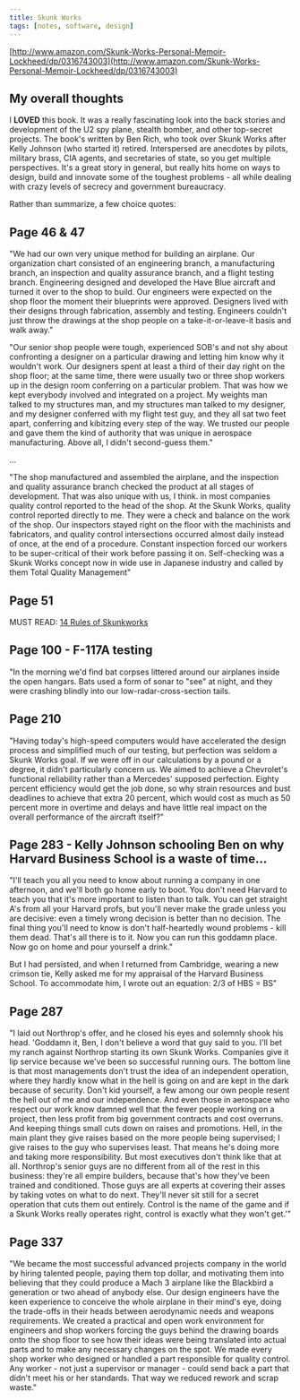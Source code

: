 ```yaml
---
title: Skunk Works
tags: [notes, software, design]
---
```


[http://www.amazon.com/Skunk-Works-Personal-Memoir-Lockheed/dp/0316743003](http://www.amazon.com/Skunk-Works-Personal-Memoir-Lockheed/dp/0316743003)

## My overall thoughts

I **LOVED** this book. It was a really fascinating look into the back stories and development of the U2 spy plane, stealth bomber, and other top-secret projects. The book's written by Ben Rich, who took over Skunk Works after Kelly Johnson (who started it) retired. Interspersed are anecdotes by pilots, military brass, CIA agents, and secretaries of state, so you get multiple perspectives. It's a great story in general, but really hits home on ways to design, build and innovate some of the toughest problems - all while dealing with crazy levels of secrecy and government bureaucracy.

Rather than summarize, a few choice quotes:

## Page 46 & 47

"We had our own very unique method for building an airplane. Our organization chart consisted of an engineering branch, a manufacturing branch, an inspection and quality assurance branch, and a flight testing branch. Engineering designed and developed the Have Blue aircraft and turned it over to the shop to build. Our engineers were expected on the shop floor the moment their blueprints were approved. Designers lived with their designs through fabrication, assembly and testing. Engineers couldn't just throw the drawings at the shop people on a take-it-or-leave-it basis and walk away."

"Our senior shop people were tough, experienced SOB's and not shy about confronting a designer on a particular drawing and letting him know why it wouldn't work. Our designers spent at least a third of their day right on the shop floor; at the same time, there were usually two or three shop workers up in the design room conferring on a particular problem. That was how we kept everybody involved and integrated on a project. My weights man talked to my structures man, and my structures man talked to my designer, and my designer conferred with my flight test guy, and they all sat two feet apart, conferring and kibitzing every step of the way. We trusted our people and gave them the kind of authority that was unique in aerospace manufacturing. Above all, I didn't second-guess them."

...

"The shop manufactured and assembled the airplane, and the inspection and quality assurance branch checked the product at all stages of development. That was also unique with us, I think. in most companies quality control reported to the head of the shop. At the Skunk Works, quality control reported directly to me. They were a check and balance on the work of the shop. Our inspectors stayed right on the floor with the machinists and fabricators, and quality control intersections occurred almost daily instead of once, at the end of a procedure. Constant inspection forced our workers to be super-critical of their work before passing it on. Self-checking was a Skunk Works concept now in wide use in Japanese industry and called by them Total Quality Management"

## Page 51

MUST READ: [14 Rules of Skunkworks](http://www.lockheedmartin.com/us/aeronautics/skunkworks/14rules.html)

## Page 100 - F-117A testing

"In the morning we'd find bat corpses littered around our airplanes inside the open hangars. Bats used a form of sonar to "see" at night, and they were crashing blindly into our low-radar-cross-section tails.

## Page 210

"Having today's high-speed computers would have accelerated the design process and simplified much of our testing, but perfection was seldom a Skunk Works goal. If we were off in our calculations by a pound or a degree, it didn't particularly concern us. We aimed to achieve a Chevrolet's functional reliability rather than a Mercedes' supposed perfection. Eighty percent efficiency would get the job done, so why strain resources and bust deadlines to achieve that extra 20 percent, which would cost as much as 50 percent more in overtime and delays and have little real impact on the overall performance of the aircraft itself?"

## Page 283 - Kelly Johnson schooling Ben on why Harvard Business School is a waste of time...

"I'll teach you all you need to know about running a company in one afternoon, and we'll both go home early to boot. You don't need Harvard to teach you that it's more important to listen than to talk. You can get straight A's from all your Harvard profs, but you'll never make the grade unless you are decisive: even a timely wrong decision is better than no decision. The final thing you'll need to know is don't half-heartedly wound problems - kill them dead. That's all there is to it. Now you can run this goddamn place. Now go on home and pour yourself a drink."

But I had persisted, and when I returned from Cambridge, wearing a new crimson tie, Kelly asked me for my appraisal of the Harvard Business School. To accommodate him, I wrote out an equation: 2/3 of HBS = BS"

## Page 287

"I laid out Northrop's offer, and he closed his eyes and solemnly shook his head. 'Goddamn it, Ben, I don't believe a word that guy said to you. I'll bet my ranch against Northrop starting its own Skunk Works. Companies give it lip service because we've been so successful running ours. The bottom line is that most managements don't trust the idea of an independent operation, where they hardly know what in the hell is going on and are kept in the dark because of security. Don't kid yourself, a few among our own people resent the hell out of me and our independence. And even those in aerospace who respect our work know damned well that the fewer people working on a project, then less profit from big government contracts and cost overruns. And keeping things small cuts down on raises and promotions. Hell, in the main plant they give raises based on the more people being supervised; I give raises to the guy who supervises least. That means he's doing more and taking more responsibility. But most executives don't think like that at all. Northrop's senior guys are no different from all of the rest in this business: they're all empire builders, because that's how they've been trained and conditioned. Those guys are all experts at covering their asses by taking votes on what to do next. They'll never sit still for a secret operation that cuts them out entirely. Control is the name of the game and if a Skunk Works really operates right, control is exactly what they won't get.'"

## Page 337

"We became the most successful advanced projects company in the world by hiring talented people, paying them top dollar, and motivating them into believing that they could produce a Mach 3 airplane like the Blackbird a generation or two ahead of anybody else. Our design engineers have the keen experience to conceive the whole airplane in their mind's eye, doing the trade-offs in their heads between aerodynamic needs and weapons requirements. We created a practical and open work environment for engineers and shop workers forcing the guys behind the drawing boards onto the shop floor to see how their ideas were being translated into actual parts and to make any necessary changes on the spot. We made every shop worker who designed or handled a part responsible for quality control. Any worker - not just a supervisor or manager - could send back a part that didn't meet his or her standards. That way we reduced rework and scrap waste."


